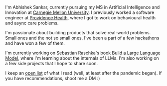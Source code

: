 I'm Abhishek Sankar, currently pursuing my MS in Artificial Intelligence and Innovation at [Carnegie Mellon University](https://msaii.cs.cmu.edu/directory/students/current/s).
I previously worked a software engineer at [Providence Health](https://www.linkedin.com/company/providence-india/), where I got to work on behavioural health and async care problems.

I'm passionate about building products that solve real-world problems. Small ones and the not so small ones. I've been a part of a few hackathons and have won a few of them.

I'm currently working on Sebastian Raschka's book [Build a Large Language Model](https://www.amazon.com/Build-Large-Language-Model-Scratch/dp/1633437167), where I'm learning about the internals of LLMs. I'm also working on a few side projects that I hope to share soon.

I keep an [open list](https://abhisheksankar.com/reading) of what I read (well, at least after the pandemic began). If you have recommendations, shoot me a DM :\)
